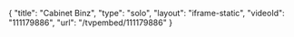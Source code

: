 {
    "title": "Cabinet Binz",
    "type": "solo",
    "layout": "iframe-static",
    "videoId": "111179886",
    "url": "\/tvpembed\/111179886"
}